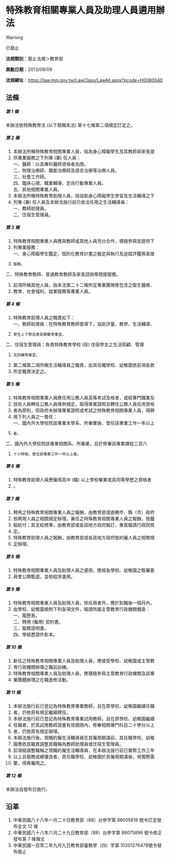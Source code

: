 # 特殊教育相關專業人員及助理人員遴用辦法


> [!WARNING]
> 已廢止


**法規類別**：廢止法規＞教育部

**異動日期**：2013/09/09  

**法規網址**：https://law.moj.gov.tw/LawClass/LawAll.aspx?pcode=H0080040



## 法條
##### 第 1 條
本辦法依特殊教育法 (以下簡稱本法) 第十七條第二項規定訂定之。

##### 第 2 條
1. 本辦法所稱特殊教育相關專業人員，指為身心障礙學生及其教師與家長提
1. 供專業服務之下列專 (兼) 任人員：  
一、醫師：以具專科醫師資格者為限。  
二、物理治療師、職能治療師及語言治療等治療人員。  
三、社會工作師。  
四、臨床心理、職業輔導、定向行動專業人員。  
五、其他相關專業人員。
1. 本辦法所稱特殊教育助理人員，指協助身心障礙學生學習及生活輔導之下
1. 列專 (兼) 任人員及本辦法施行前已依法任用之生活輔導員：  
一、教師助理員。  
二、住宿生管理員。

##### 第 3 條
1. 特殊教育相關專業人員應與教師或其他人員充分合作，積極參與並提供下
1. 列專業服務：  
一、身心障礙學生鑑定、個別化教育計畫之擬定與執行及追蹤評鑑等直接
1.     服務。  
二、特殊教育教師、普通教育教師及家長諮詢等間接服務。
1. 前項所稱其他人員，指本法第二十二條所定專業團隊應包含之衛生醫療、
1. 教育、社會福利、就業服務等專業人員。

##### 第 4 條
1. 特殊教育助理人員之職責如下：  
一、教師助理員：在特殊教育教師督導下，協助評量、教學、生活輔導、
1.     學生上下學及家長聯繫等事宜。  
二、住宿生管理員：負責特殊教育學校 (班) 住宿學生之生活照顧、管理
1.     及訓練等事宜。
1. 第二條第二項所稱生活輔導員之職責，由其任職學校、幼稚園依前項各款
1. 所定職責決定之。

##### 第 5 條
1. 特殊教育相關專業人員應任用公務人員高等考試及格者，或經專門職業及
1. 技術人員轉任公務人員條例規定，取得專業證照及轉任公務人員任用資格
1. 者為原則，但政府未辦理專業證照或考試之特殊教育相關專業人員，得聘
1. 用下列人員之一擔任：  
一、國內外大學校院該專業本學系、所畢業後，曾任該專業工作一年以上
1.     者。  
二、國內外大學校院該專業相關系、所畢業，且於修畢該專業課程三百六
1.     十小時後，曾任該專業工作一年以上者。

##### 第 6 條
1. 特殊教育助理人員應僱用高中 (職) 以上學校畢業或具同等學歷之資格者
1. 。

##### 第 7 條
1. 聘用之特殊教育相關專業人員之報酬，由教育部或直轄市、縣（市）政府
1. 依聘用人員之相關規定辦理。兼任之特殊教育相關專業人員之報酬，按鐘
1. 點給付；其支給標準，由教育部或各該地方政府擬訂，專案報請行政院核
1. 定。
1. 特殊教育助理人員之報酬，由教育部或各該地方政府依約僱人員之相關規
1. 定辦理。

##### 第 8 條
1. 特殊教育相關專業人員及助理人員之遴用，應經各學校、幼稚園之甄審委
1. 員會公開甄選，並依程序進用。

##### 第 9 條
1. 特殊教育相關專業人員及助理人員，除任用者外，應於到職後一個月內，
1. 由學校、幼稚園檢附下列各項文件，報請所屬主管教育行政機關備查：  
一、履歷表。  
二、聘用 (僱用) 契約書。  
三、服務證明書。  
四、學經歷證件影本。

##### 第 10 條
1. 新任之特殊教育相關專業人員及助理人員，應接受學校、幼稚園或主管教
1. 育行政機關辦理之職前訓練。
1. 特殊教育相關專業人員及助理人員，應積極參與主管教育行政機關及該專
1. 業團體辦理之在職進修活動。

##### 第 11 條
1. 本辦法施行前已登記為特殊教育專業教師，且在原學校、幼稚園繼續任職
1. 者，仍依原有規定繼續聘任。
1. 本辦法施行前已登記為特殊教育專業試用教師，且在原學校、幼稚園繼續
1. 任職者，於其試用教師證書有效期限內，修畢相關專門科目二十學分以上
1. 者，仍依原有規定辦理。
1. 本辦法施行後，現職約僱生活輔導員在其僱用期滿前，其任職學校、幼稚
1. 園應依其職責調整其職稱為教師助理員或住宿生管理員。
1. 前項經調整職稱之現職約僱生活輔導員，在本辦法施行前已實際工作三年
1. 以上且服務成績優良者，其任職學校、幼稚園於其僱用期滿後，視實際需
1. 要，得再僱用之。

##### 第 12 條
本辦法自發布日施行。

## 沿革
1. 中華民國八十八年一月二十日教育部（88）台參字第 88005618 號令訂定發布全文 12 條
1. 中華民國八十八年六月二十九日教育部（88）台參字第 88075896 號令修正發布第 7  條條文
1. 中華民國一百零二年九月九日教育部臺教學（四）字第 1020127647B號令發布廢止
